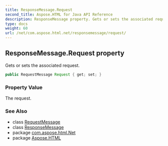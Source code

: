 ```yaml
---
title: ResponseMessage.Request
second_title: Aspose.HTML for Java API Reference
description: ResponseMessage property. Gets or sets the associated request
type: docs
weight: 60
url: /net/com.aspose.html.net/responsemessage/request/
---
```

## ResponseMessage.Request property

Gets or sets the associated request.

```java
public RequestMessage Request { get; set; }
```

### Property Value

The request.

### See Also

* class [RequestMessage](../../requestmessage/)
* class [ResponseMessage](../)
* package [com.aspose.html.Net](../../responsemessage/)
* package [Aspose.HTML](../../../)
